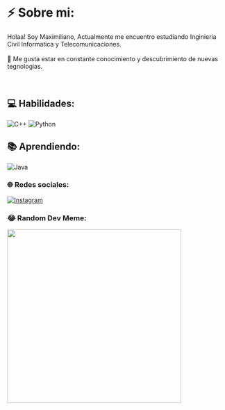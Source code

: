 # ⚡ Sobre mi:
Holaa! Soy Maximiliano, Actualmente me encuentro estudiando Inginieria Civil Informatica y Telecomunicaciones.<br><br>🚀 Me gusta estar en constante conocimiento y descubrimiento de nuevas tegnologias.<br><br><br>

<!--## ✍️ Contacto:
- ✉️ **Correo Electrónico:** [correo@dominio.com](mailto:correo@dominio.com)
- 📱 **LinkedIn:** [linkedin.com/in/tuusuario](https://www.linkedin.com/in/tuusuario/)-->
## 💻 Habilidades:
![C++](https://img.shields.io/badge/c++-%2300599C.svg?style=for-the-badge&logo=c%2B%2B&logoColor=white) ![Python](https://img.shields.io/badge/python-3670A0?style=for-the-badge&logo=python&logoColor=ffdd54) 

## 📚 Aprendiendo:
![Java](https://img.shields.io/badge/java-%23ED8B00.svg?style=for-the-badge&logo=openjdk&logoColor=white)
### 🌐 Redes sociales:
[![Instagram](https://img.shields.io/badge/Instagram-%23E4405F.svg?logo=Instagram&logoColor=white)](https://instagram.com/maxxee._) 

### 😂 Random Dev Meme:
<img src='https://randommeme-five.vercel.app/' style="height: 400px;"/>
